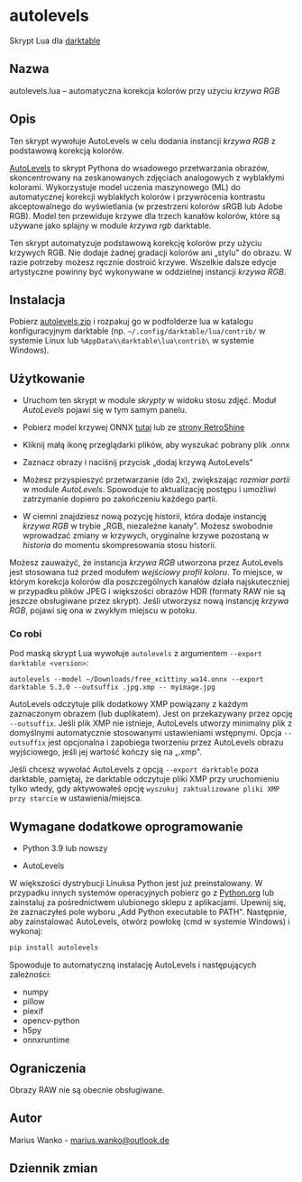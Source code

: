 # autolevels

Skrypt Lua dla [darktable](https://www.darktable.org)

## Nazwa

autolevels.lua – automatyczna korekcja kolorów przy użyciu _krzywa RGB_

## Opis

Ten skrypt wywołuje AutoLevels w celu dodania instancji _krzywa RGB_ z podstawową korekcją kolorów.

[AutoLevels](https://github.com/yellowdolphin/autolevels) to skrypt Pythona do wsadowego przetwarzania obrazów, skoncentrowany na zeskanowanych zdjęciach analogowych z wyblakłymi kolorami. Wykorzystuje model uczenia maszynowego (ML) do automatycznej korekcji wyblakłych kolorów i przywrócenia kontrastu akceptowalnego do wyświetlania (w przestrzeni kolorów sRGB lub Adobe RGB). Model ten przewiduje krzywe dla trzech kanałów kolorów, które są używane jako splajny w module _krzywa rgb_ darktable.

Ten skrypt automatyzuje podstawową korekcję kolorów przy użyciu krzywych RGB. Nie dodaje żadnej gradacji kolorów ani „stylu" do obrazu. W razie potrzeby możesz ręcznie dostroić krzywe. Wszelkie dalsze edycje artystyczne powinny być wykonywane w oddzielnej instancji _krzywa RGB_.

## Instalacja

Pobierz [autolevels.zip](https://github.com/yellowdolphin/darktable-autolevels-module/releases/download/nightly/autolevels-nightly.zip) i rozpakuj go w podfolderze lua w katalogu konfiguracyjnym darktable (np. `~/.config/darktable/lua/contrib/` w systemie Linux lub `%AppData%\darktable\lua\contrib\` w systemie Windows).

## Użytkowanie

* Uruchom ten skrypt w module _skrypty_ w widoku stosu zdjęć. Moduł _AutoLevels_ pojawi się w tym samym panelu.

* Pobierz model krzywej ONNX [tutaj](https://github.com/yellowdolphin/darktable-autolevels-module/releases/download/v1.0.0rc/free_xcittiny_wa14.onnx) lub ze [strony RetroShine](https://retroshine.eu/download/free_xcittiny_wa14.onnx)

* Kliknij małą ikonę przeglądarki plików, aby wyszukać pobrany plik .onnx

* Zaznacz obrazy i naciśnij przycisk „dodaj krzywą AutoLevels"

* Możesz przyspieszyć przetwarzanie (do 2x), zwiększając *rozmiar partii* w module _AutoLevels_. Spowoduje to aktualizację postępu i umożliwi zatrzymanie dopiero po zakończeniu każdego partii.

* W ciemni znajdziesz nową pozycję historii, która dodaje instancję _krzywa RGB_ w trybie „RGB, niezależne kanały". Możesz swobodnie wprowadzać zmiany w krzywych, oryginalne krzywe pozostaną w _historia_ do momentu skompresowania stosu historii.

Możesz zauważyć, że instancja _krzywa RGB_ utworzona przez AutoLevels jest stosowana tuż przed modułem _wejściowy profil koloru_. To miejsce, w którym korekcja kolorów dla poszczególnych kanałów działa najskuteczniej w przypadku plików JPEG i większości obrazów HDR (formaty RAW nie są jeszcze obsługiwane przez skrypt). Jeśli utworzysz nową instancję _krzywa RGB_, pojawi się ona w zwykłym miejscu w potoku.

### Co robi

Pod maską skrypt Lua wywołuje `autolevels` z argumentem `--export darktable <version>`:

```
autolevels --model ~/Downloads/free_xcittiny_wa14.onnx --export darktable 5.3.0 --outsuffix .jpg.xmp -- myimage.jpg
```

AutoLevels odczytuje plik dodatkowy XMP powiązany z każdym zaznaczonym obrazem (lub duplikatem). Jest on przekazywany przez opcję `--outsuffix`. Jeśli plik XMP nie istnieje, AutoLevels utworzy minimalny plik z domyślnymi automatycznie stosowanymi ustawieniami wstępnymi. Opcja `--outsuffix` jest opcjonalna i zapobiega tworzeniu przez AutoLevels obrazu wyjściowego, jeśli jej wartość kończy się na „.xmp".

Jeśli chcesz wywołać AutoLevels z opcją `--export darktable` poza darktable, pamiętaj, że darktable odczytuje pliki XMP przy uruchomieniu tylko wtedy, gdy aktywowałeś opcję `wyszukuj zaktualizowane pliki XMP przy starcie` w ustawienia/miejsca.

## Wymagane dodatkowe oprogramowanie

- Python 3.9 lub nowszy

- AutoLevels

W większości dystrybucji Linuksa Python jest już preinstalowany. W przypadku innych systemów operacyjnych pobierz go z [Python.org](https://www.python.org/downloads/) lub zainstaluj za pośrednictwem ulubionego sklepu z aplikacjami. Upewnij się, że zaznaczyłeś pole wyboru „Add Python executable to PATH". Następnie, aby zainstalować AutoLevels, otwórz powłokę (cmd w systemie Windows) i wykonaj:

```bash
pip install autolevels
```

Spowoduje to automatyczną instalację AutoLevels i następujących zależności:

- numpy
- pillow
- piexif
- opencv-python
- h5py
- onnxruntime

## Ograniczenia

Obrazy RAW nie są obecnie obsługiwane.

## Autor

Marius Wanko - marius.wanko@outlook.de

## Dziennik zmian